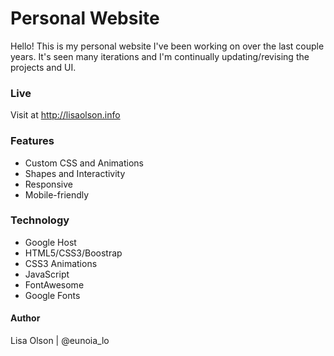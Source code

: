 # Personal Website
Hello!  This is my personal website I've been working on over the last couple years.  It's seen many iterations and I'm continually updating/revising the projects and UI. 

### Live
Visit at http://lisaolson.info

### Features
- Custom CSS and Animations
- Shapes and Interactivity 
- Responsive
- Mobile-friendly

### Technology
- Google Host
- HTML5/CSS3/Boostrap
- CSS3 Animations
- JavaScript
- FontAwesome
- Google Fonts

#### Author
Lisa Olson | @eunoia_lo
